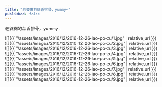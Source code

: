 ```yaml
---
title: "老婆做的蒜香排骨，yummy~"
published: false
---
```

老婆做的蒜香排骨，yummy~



![]({{ "/assets/images/2016/12/2016-12-26-lao-po-zu/1.jpg" | relative_url }})
![]({{ "/assets/images/2016/12/2016-12-26-lao-po-zu/2.jpg" | relative_url }})
![]({{ "/assets/images/2016/12/2016-12-26-lao-po-zu/3.jpg" | relative_url }})
![]({{ "/assets/images/2016/12/2016-12-26-lao-po-zu/4.jpg" | relative_url }})
![]({{ "/assets/images/2016/12/2016-12-26-lao-po-zu/5.jpg" | relative_url }})
![]({{ "/assets/images/2016/12/2016-12-26-lao-po-zu/6.jpg" | relative_url }})
![]({{ "/assets/images/2016/12/2016-12-26-lao-po-zu/7.jpg" | relative_url }})
![]({{ "/assets/images/2016/12/2016-12-26-lao-po-zu/8.jpg" | relative_url }})
![]({{ "/assets/images/2016/12/2016-12-26-lao-po-zu/9.jpg" | relative_url }})
